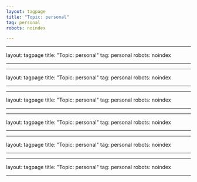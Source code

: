 ```yaml
---
layout: tagpage
title: "Topic: personal"
tag: personal
robots: noindex

---
```

---
layout: tagpage
title: "Topic: personal"
tag: personal
robots: noindex

---
---
layout: tagpage
title: "Topic: personal"
tag: personal
robots: noindex

---
---
layout: tagpage
title: "Topic: personal"
tag: personal
robots: noindex

---
---
layout: tagpage
title: "Topic: personal"
tag: personal
robots: noindex

---
---
layout: tagpage
title: "Topic: personal"
tag: personal
robots: noindex

---
---
layout: tagpage
title: "Topic: personal"
tag: personal
robots: noindex

---
